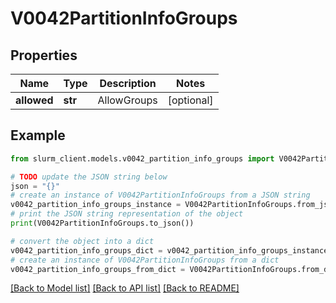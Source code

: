 # V0042PartitionInfoGroups


## Properties

Name | Type | Description | Notes
------------ | ------------- | ------------- | -------------
**allowed** | **str** | AllowGroups | [optional] 

## Example

```python
from slurm_client.models.v0042_partition_info_groups import V0042PartitionInfoGroups

# TODO update the JSON string below
json = "{}"
# create an instance of V0042PartitionInfoGroups from a JSON string
v0042_partition_info_groups_instance = V0042PartitionInfoGroups.from_json(json)
# print the JSON string representation of the object
print(V0042PartitionInfoGroups.to_json())

# convert the object into a dict
v0042_partition_info_groups_dict = v0042_partition_info_groups_instance.to_dict()
# create an instance of V0042PartitionInfoGroups from a dict
v0042_partition_info_groups_from_dict = V0042PartitionInfoGroups.from_dict(v0042_partition_info_groups_dict)
```
[[Back to Model list]](../README.md#documentation-for-models) [[Back to API list]](../README.md#documentation-for-api-endpoints) [[Back to README]](../README.md)


